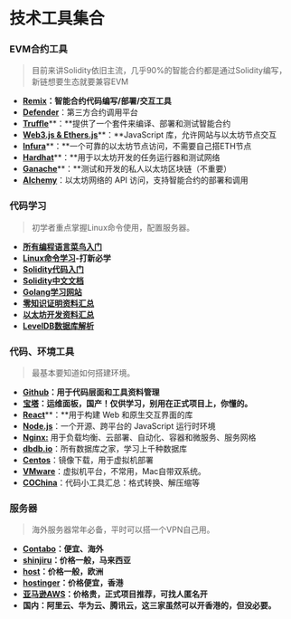 # 技术工具集合

### EVM合约工具

> 目前来讲Solidity依旧主流，几乎90%的智能合约都是通过Solidity编写，新链想要生态就要兼容EVM

* [**Remix**](https://remix.ethereum.org/)**：智能合约代码编写/部署/交互工具**
* [**Defender**](https://defender.openzeppelin.com/)：第三方合约调用平台
* [**Truffle**](https://trufflesuite.com/)**：**提供了一个套件来编译、部署和测试智能合约
* [**Web3.js & Ethers.js**](https://web3js.readthedocs.io/en/v1.10.0/)**：**JavaScript 库，允许网站与以太坊节点交互
* [**Infura**](https://www.infura.io/zh)**：**一个可靠的以太坊节点访问，不需要自己搭ETH节点
* [**Hardhat**](https://hardhat.org/)**：**用于以太坊开发的任务运行器和测试网络
* [**Ganache**](https://trufflesuite.com/ganache/)**：**测试和开发的私人以太坊区块链（不重要）
* [**Alchemy**](https://www.alchemy.com/)：以太坊网络的 API 访问，支持智能合约的部署和调用

### 代码学习

> 初学者重点掌握Linux命令使用，配置服务器。

* [**所有编程语言菜鸟入门**](https://www.runoob.com/)
* [**Linux命令学习**](https://www.runoob.com/linux/linux-tutorial.html)**-打新必学**
* [**Solidity代码入门**](https://www.kancloud.cn/bill080307/solidity/761888)
* [**Solidity中文文档**](https://learnblockchain.cn/docs/solidity/)
* [**Golang学习网站**](https://studygolang.com/)
* [**零知识证明资料汇总**](https://learnblockchain.cn/2019/11/08/zkp-info)
* [**以太坊开发资料汇总**](https://ethereum.org/zh/developers/)
* [**LevelDB数据库解析**](https://www.cnblogs.com/zhihaowu/p/7884424.html)

### 代码、环境工具

> 最基本要知道如何搭建环境。

* [**Github**](https://github.com/)**：用于代码层面和工具资料管理**
* [**宝塔**](https://www.bt.cn/new/index.html)**：运维面板，国产！仅供学习，别用在正式项目上，你懂的。**
* [**React**](https://zh-hans.react.dev/)**：**用于构建 Web 和原生交互界面的库
* [**Node.js**](https://nodejs.org/zh-cn)：一个开源、跨平台的 JavaScript 运行时环境
* [**Nginx:**](https://www.nginx.com/) 用于负载均衡、云部署、自动化、容器和微服务、服务网格
* [**dbdb.io**](https://dbdb.io/)：所有数据库之家，学习上千种数据库
* [**Centos**](https://www.centos.org/download/)：镜像下载，用于虚拟机部署
* [**VMware**](https://www.vmware.com/)：虚拟机平台，不常用，Mac自带双系统。
* [**COChina**](https://tool.oschina.net/)：代码小工具汇总：格式转换、解压缩等

### 服务器

> 海外服务器常年必备，平时可以搭一个VPN自己用。

* [**Contabo**](https://my.contabo.com/account/login)**：便宜、海外**
* [**shinjiru**](https://billing.shinjiru.com/index.php?rp=/login)**：价格一般，马来西亚**
* [**host**](https://www.host.ag/cp/account/login)**：价格一般，欧洲**
* [**hostinger**](https://hpanel.hostinger.com/)**：价格便宜，香港**
* [**亚马逊**](https://aws.amazon.com/)[**AWS**](https://aws.amazon.com/)**：价格贵，正式项目推荐，可找人匿名开**
* **国内：阿里云、华为云、腾讯云，这三家虽然可以开香港的，但没必要。**
